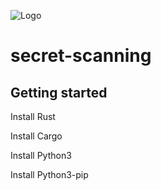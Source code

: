 
![Logo](https://images.photowall.com/interiors/57506/landscape/wallpaper/room51.jpg?w=2000&q=80)


# secret-scanning

## Getting started
Install Rust

Install Cargo

Install Python3

Install Python3-pip

